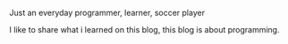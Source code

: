 Just an everyday programmer, learner, soccer player

I like to share what i learned on this blog, this blog is about programming.
